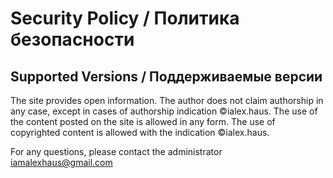 # Security Policy / Политика безопасности

## Supported Versions / Поддерживаемые версии
The site provides open information. The author does not claim authorship in any case, except in cases of authorship indication ©ialex.haus. 
The use of the content posted on the site is allowed in any form. The use of copyrighted content is allowed with the indication ©ialex.haus.

For any questions, please contact the administrator iamalexhaus@gmail.com

